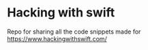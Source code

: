 # Hacking with swift

Repo for sharing all the code snippets made for https://www.hackingwithswift.com/


